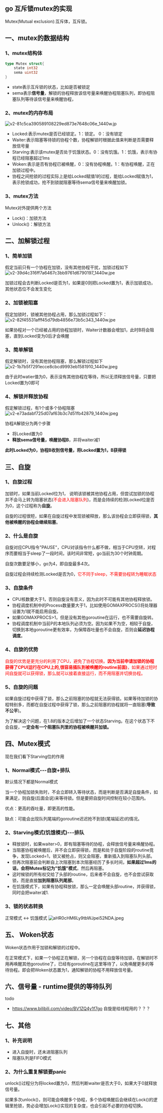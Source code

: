 ## go 互斥锁mutex的实现
Mutex(Mutual exclusion):互斥体，互斥锁。

## 一、mutex的数据结构
### 1、mutex结构体
```go
type Mutex struct{
    state int32 
    sema uint32 
}
```
* state表示互斥锁的状态，比如是否被锁定
* sema表示**信号量**，解锁的协程释放该信号量来唤醒协程阻塞队列，即协程阻塞队列等待该信号量来唤醒协程，

### 2、mutex的内存布局
![v2-81c5ca390589108229ed873e7648c06e_1440w.jp](https://pic.imgdb.cn/item/611705185132923bf8d88506.jpg)

* Locked:表示mutex是否已经锁定。1：锁定。 0：没有锁定
* Waiter:表示阻塞等待锁的协程个数，协程解锁时根据此值来判断是否需要释放信号量
* Starving:表示该mutex是否处于饥饿状态。0：没有饥饿。1：饥饿，表示有协程已经阻塞超过1ms
* Woken:表示是否有协程已被唤醒，0：没有协程唤醒。1：有协程唤醒，正在加锁过程中。
* 协程之间抢锁的过程实际上是给Locked赋值1的过程，能给Locked赋值为1，表示抢锁成功，抢不到锁就阻塞等待sema信号量来唤醒加锁。

### 3、mutex方法
Mutex对外提供两个方法
* Lock()：加锁方法
* Unlock()：解锁方法

## 二、加解锁过程
### 1、简单加锁
假定当前只有一个协程在加锁，没有其他协程干扰，加锁过程如下
![v2-39d4c316ff7a6467c3bb9761d6790197_1440w.jpe](https://pic.imgdb.cn/item/6117062a5132923bf8db929e.jpg)

加锁过程会去判断Locked是否为1，如果是0则把Locked置为1，表示加锁成功，其他状态位不会发生变化

### 2、加锁被阻塞
假定加锁时，锁被其他协程占用，那么加锁过程如下：
![v2-82f45531afff45d79db4856e73b5c343_1440w.jpe](https://pic.imgdb.cn/item/611707735132923bf8df23de.jpg)

如果协程对一个已经被占用的协程加锁时，Waiter计数器会增加1，此时B将会阻塞，直到Locked变为0后才会唤醒

### 3、简单解锁
假定解锁时，没有其他协程阻塞，那么解锁过程如下
![v2-1b7b5f7291ecce8cbcd9993eb1581910_1440w.jpeg](https://pic.imgdb.cn/item/611707db5132923bf8e04ca8.jpg)

由于此时watier值为0，表示没有其他协程在等待，所以无须释放信号量，只要把Locked置为0即可

### 4、解锁并释放协程
假定解锁过程，有1个或多个协程阻塞
![v2-e73adabf725d07af63b3c7d51fb42879_1440w.jpeg](https://pic.imgdb.cn/item/611708335132923bf8e15264.jpg)

协程A解锁分为两个步骤
* 将Locked置为0
* **释放sema信号量，唤醒协程B**，并将waiter减1

**此时Locked为0，协程B收到信号量，将Locked置为1，B获得锁**

## 三、自旋
### 1、自旋过程
加锁时，如果当前Locked位为1， 说明该锁被其他协程占用，但尝试加锁的协程并不会马上转为阻塞状态(<font color="red">不会进入阻塞队列</font>)，而是会持续的检测Locked位是否为0，这个过程称为**自旋**。

自旋的过程很短，如果在自旋过程中发现锁被释放，那么该协程会立即获得锁，**其他被唤醒的协程会继续阻塞**。

### 2、什么是自旋
自旋对应CPU指令"PAUSE"，CPU对该指令什么都不做，相当于CPU空转，对程序而要相当于sleep了一段时间，该时间非常短，go当前为30个时钟周期。

自旋次数要足够小，go为4，即自旋最多4次。

自旋过程会持续检测Locked是否为0，<font color="red">它不同于sleep，不需要协程转为睡眠状态</font>

### 3、自旋条件
* CPU核数要大于1，否则自旋没有意义，因为此时不可能有其他协程释放锁。
* 协程调度机制中的Process数量要大于1，比如使用GOMAXPROCS()将处理器设置为1就不能启用自旋。
* 如果GOMAXPROCS>1，但是没有其他goroutine在运行，也不需要自旋转。
* 协程调度机制中当前P的本地队列必须为空。因为如果不为空，相较于自旋，切换到本地goroutine更有效率，为保障吞吐量也不会自旋，否则会**延迟协程调度**。 

### 4、自旋的优势
<font color="red">自旋的优势是更充分的利用了CPU，避免了协程切换。**因为当前申请加锁的协程获得了CPU(运行在CPU上的,很容易插队到被唤醒的routine前面)**，如果通过短时间自旋就可以获得锁，那么就可以接着直接运行，而不用阻塞并切换协程。</font>

### 5、自旋的问题
如果自旋过程中获得了锁，那么之前阻塞的协程就无法获得锁。如果等待加锁的协程特别多，而都在自旋过程中获得了锁，那么之前阻塞的协程就将一直阻塞(**导致不公平**)。

为了解决这个问题，在1.8的版本之后增加了一个状态Starving。在这个状态下不会自旋，**一定会有一个阻塞队列里的协程被唤醒并加锁。**

## 四、Mutex模式
现在我们看下Starving位的作用
### 1、Normal模式---自旋+排队
默认情况下都是Normal模式

当一个协程加锁失败时，不会立即转入等待状态，而是判断是否满足自旋条件，如果满足，则自旋(后面会说)来等待锁。但是要把自旋时间控制在较小范围内。

优点：更高的吞吐量，即更高的性能。

缺点：可能会出现队列尾端的goroutine迟迟抢不到锁(尾端延迟)的情况。

### 2、Starving模式(饥饿模式)---排队
* 释放锁时，如果waiter>0，即有阻塞等待的协程，会释放信号量来唤醒协程。
* 当阻塞协程被唤醒后，并不会立即获得锁，而是和处于自旋阶段的routine竞争，发现Locked=1，锁又被抢占，则又会阻塞，重新插入到阻塞队列头部。
* 但再次阻塞前会判断自上次阻塞到本次阻塞经历了多长时间，**如果超过1ms的话，会将Mutex标记为"饥饿"模式**，然后再阻塞。
* 这时候锁的所有权交给了头部的routine，后来者不会自旋，也不会尝试获取锁，而是直接**加到阻塞队列尾部**。
* 在饥饿模式下，如果有协程释放锁，那么一定会唤醒头部routine，并获得锁，同时会把waiter减1.

### 3、锁的状态转换
正常模式 <-> 饥饿模式
![aHR0cHM6Ly9tbWJpei52NDA.jpeg](https://pic.imgdb.cn/item/61172be45132923bf8621204.jpg)

## 五、 Woken状态
Woken状态作用于加锁和解锁的过程中。

在正常模式下，如果一个协程正在解锁，另一个协程在自旋等待加锁，在解锁时不用再唤醒其他goroutine了，已经有goroutine在这里等待了，以免唤醒更多的等待协程。即会把Woken状态置为1，通知解锁的协程不用释放信号量。

## 六、信号量 - runtime提供的等待队列
todo
* https://www.bilibili.com/video/BV1ZQ4y1f7go
自旋是给线程用的？？？ 

## 七、其他
### 1、补充说明
* 进入自旋时，还未进阻塞队列
* 阻塞队列是FIFO模式

### 2、为什么重复解锁要panic
unlock()过程分为将locked置为0，然后判断waiter是否大于0，如果大于0就释放信号量。

如果多次unlock()，则可能会唤醒多个协程，多个协程唤醒后会继续在Lock()的逻辑里抢锁，势必会增加Lock()实现的复杂度，也会引起不必要的协程切换。



